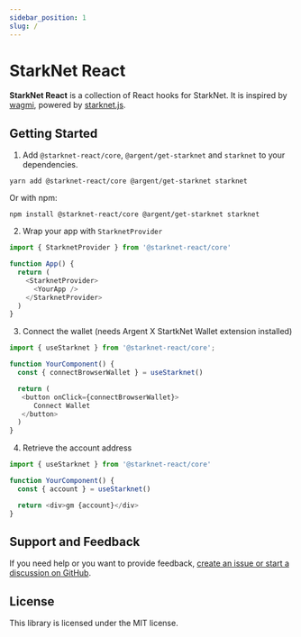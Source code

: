 ```yaml
---
sidebar_position: 1
slug: /
---
```


# StarkNet React

**StarkNet React** is a collection of React hooks for StarkNet. It is inspired by
[wagmi](https://github.com/tmm/wagmi), powered by [starknet.js](https://github.com/0xs34n/starknet.js).

## Getting Started

1. Add `@starknet-react/core`, `@argent/get-starknet` and `starknet` to your dependencies.

```
yarn add @starknet-react/core @argent/get-starknet starknet
```

Or with npm:
```
npm install @starknet-react/core @argent/get-starknet starknet
```

2. Wrap your app with `StarknetProvider`

```typescript
import { StarknetProvider } from '@starknet-react/core'

function App() {
  return (
    <StarknetProvider>
      <YourApp />
    </StarknetProvider>
  )
}
```

3. Connect the wallet (needs Argent X StartkNet Wallet extension installed)
```typescript
import { useStarknet } from '@starknet-react/core';

function YourComponent() {
  const { connectBrowserWallet } = useStarknet()

  return (
   <button onClick={connectBrowserWallet}>
      Connect Wallet
   </button>
  )
}
```

4. Retrieve the account address
```typescript
import { useStarknet } from '@starknet-react/core'

function YourComponent() {
  const { account } = useStarknet()

  return <div>gm {account}</div>
}
```

## Support and Feedback

If you need help or you want to provide feedback, [create an issue or start a discussion
on GitHub](https://github.com/auclantis/starknet-react).

## License

This library is licensed under the MIT license.

